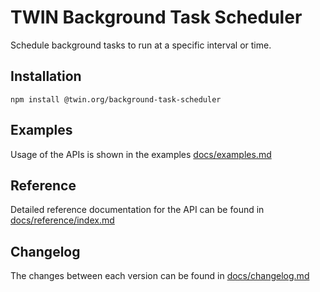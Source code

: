 # TWIN Background Task Scheduler

Schedule background tasks to run at a specific interval or time.

## Installation

```shell
npm install @twin.org/background-task-scheduler
```

## Examples

Usage of the APIs is shown in the examples [docs/examples.md](docs/examples.md)

## Reference

Detailed reference documentation for the API can be found in [docs/reference/index.md](docs/reference/index.md)

## Changelog

The changes between each version can be found in [docs/changelog.md](docs/changelog.md)
